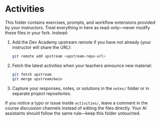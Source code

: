 # Activities

This folder contains exercises, prompts, and workflow extensions provided by your instructors. Treat everything in here as read-only—never modify these files in your fork. Instead:

1. Add the Dev Academy upstream remote if you have not already (your instructor will share the URL):
   ```bash
   git remote add upstream <upstream-repo-url>
   ```
2. Fetch the latest activities when your teachers announce new material:
   ```bash
   git fetch upstream
   git merge upstream/main
   ```
3. Capture your responses, notes, or solutions in the `notes/` folder or in separate project repositories.

If you notice a typo or issue inside `activities/`, leave a comment in the course discussion channels instead of editing the files directly. Your AI assistants should follow the same rule—keep this folder untouched.
